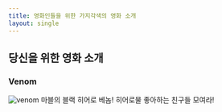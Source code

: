 ```yaml
---
title: 영화인들을 위한 가지각색의 영화 소개
layout: single
---
```

당신을 위한 영화 소개
---
### Venom
![venom](/assets/images/vanom.png)
마블의 블랙 히어로 베놈! 히어로물 좋아하는 친구들 모여라!
